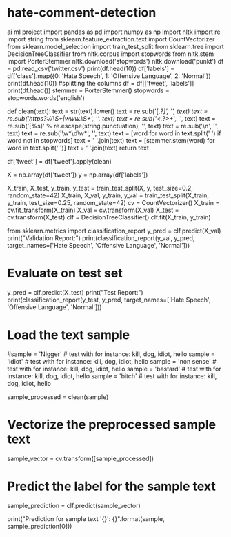 # hate-comment-detection
ai ml project
import pandas as pd
import numpy as np
import nltk
import re
import string
from sklearn.feature_extraction.text import CountVectorizer
from sklearn.model_selection import train_test_split
from sklearn.tree import DecisionTreeClassifier
from nltk.corpus import stopwords
from nltk.stem import PorterStemmer
nltk.download('stopwords')
nltk.download('punkt')
df = pd.read_csv('twitter.csv')
print(df.head(10))
df['labels'] = df['class'].map({0: 'Hate Speech', 1: 'Offensive Language', 2: 'Normal'})
print(df.head(10))
#splitting the columns
df = df[['tweet', 'labels']]
print(df.head())
stemmer = PorterStemmer()
stopwords = stopwords.words('english')

def clean(text):
    text = str(text).lower()
    text = re.sub('\[.*?\]', '', text)
    text = re.sub('https?://\S+|www\.\S+', '', text)
    text = re.sub('<.*?>+', '', text)
    text = re.sub('[%s]' % re.escape(string.punctuation), '', text)
    text = re.sub('\n', '', text)
    text = re.sub('\w*\d\w*', '', text)
    text = [word for word in text.split(' ') if word not in stopwords]
    text = ' '.join(text)
    text = [stemmer.stem(word) for word in text.split(' ')]
    text = ' '.join(text)
    return text

df['tweet'] = df['tweet'].apply(clean)

X = np.array(df['tweet'])
y = np.array(df['labels'])

X_train, X_test, y_train, y_test = train_test_split(X, y, test_size=0.2, random_state=42)
X_train, X_val, y_train, y_val = train_test_split(X_train, y_train, test_size=0.25, random_state=42)
cv = CountVectorizer()
X_train = cv.fit_transform(X_train)
X_val = cv.transform(X_val)
X_test = cv.transform(X_test)
clf = DecisionTreeClassifier()
clf.fit(X_train, y_train)

from sklearn.metrics import classification_report
y_pred = clf.predict(X_val)
print("Validation Report:")
print(classification_report(y_val, y_pred, target_names=['Hate Speech', 'Offensive Language', 'Normal']))

# Evaluate on test set
y_pred = clf.predict(X_test)
print("Test Report:")
print(classification_report(y_test, y_pred, target_names=['Hate Speech', 'Offensive Language', 'Normal']))


# Load the text sample
#sample = 'Nigger' # test with for instance: kill, dog, idiot, hello
sample = 'idiot' # test with for instance: kill, dog, idiot, hello
sample = 'non sense' # test with for instance: kill, dog, idiot, hello
sample = 'bastard' # test with for instance: kill, dog, idiot, hello
sample = 'bitch' # test with for instance: kill, dog, idiot, hello


sample_processed = clean(sample)

# Vectorize the preprocessed sample text
sample_vector = cv.transform([sample_processed])

# Predict the label for the sample text
sample_prediction = clf.predict(sample_vector)

print("Prediction for sample text '{}': {}".format(sample, sample_prediction[0]))







